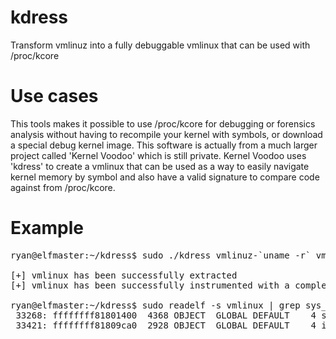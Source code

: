 # kdress
Transform vmlinuz into a fully debuggable vmlinux that can be used with /proc/kcore

# Use cases
This tools makes it possible to use /proc/kcore for debugging or forensics analysis
without having to recompile your kernel with symbols, or download a special debug
kernel image. This software is actually from a much larger project called 'Kernel Voodoo'
which is still private. Kernel Voodoo uses 'kdress' to create a vmlinux that can be
used as a way to easily navigate kernel memory by symbol and also have a valid signature to
compare code against from /proc/kcore.

# Example
<pre>
ryan@elfmaster:~/kdress$ sudo ./kdress vmlinuz-`uname -r` vmlinux /boot/System.map-`uname -r`

[+] vmlinux has been successfully extracted
[+] vmlinux has been successfully instrumented with a complete ELF symbol table.

ryan@elfmaster:~/kdress$ sudo readelf -s vmlinux | grep sys_call_table
 33268: ffffffff81801400  4368 OBJECT  GLOBAL DEFAULT    4 sys_call_table
 33421: ffffffff81809ca0  2928 OBJECT  GLOBAL DEFAULT    4 ia32_sys_call_table
</pre>
